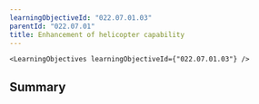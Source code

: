 ```yaml
---
learningObjectiveId: "022.07.01.03"
parentId: "022.07.01"
title: Enhancement of helicopter capability
---
```


```tsx eval
<LearningObjectives learningObjectiveId={"022.07.01.03"} />
```

## Summary
